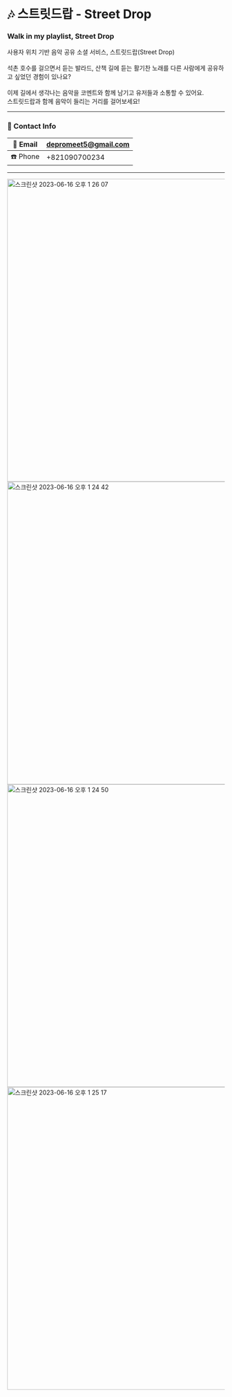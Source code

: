 
# 🎶 스트릿드랍 - Street Drop
###  Walk in my playlist, Street Drop
사용자 위치 기반 음악 공유 소셜 서비스, 스트릿드랍(Street Drop) <br><br>
석촌 호수를 걸으면서 듣는 발라드, 산책 길에 듣는 활기찬 노래를 다른 사람에게 공유하고 싶었던 경험이 있나요? <br><br>
이제 길에서 생각나는 음악을 코멘트와 함께 남기고 유저들과 소통할 수 있어요. <br>
스트릿드랍과 함께 음악이 들리는 거리를 걸어보세요!

---

### 📮 Contact Info
| 📧 Email | depromeet5@gmail.com |
| --- | --- |
| ☎️ Phone | +821090700234 |
---

<img width="700" alt="스크린샷 2023-06-16 오후 1 26 07" src="https://github.com/depromeet/street-drop-iOS/assets/107384230/4164780e-5fac-45d2-bf96-41ab19db1290"> <br>
<img width="700" alt="스크린샷 2023-06-16 오후 1 24 42" src="https://github.com/depromeet/street-drop-iOS/assets/107384230/0d817873-c261-4f50-858a-231d64eda48f"> <br>
<img width="700" alt="스크린샷 2023-06-16 오후 1 24 50" src="https://github.com/depromeet/street-drop-iOS/assets/107384230/0e9729f0-5658-4a85-ba0b-79ac2de39044"> <br>
<img width="700" alt="스크린샷 2023-06-16 오후 1 25 17" src="https://github.com/depromeet/street-drop-iOS/assets/107384230/77c581fb-eeb0-4292-9e0e-39fdca1267e8"> <br>
